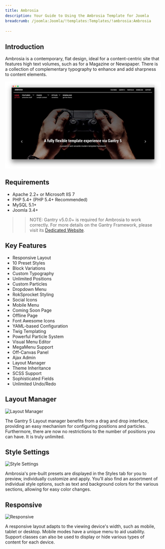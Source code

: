 ```yaml
---
title: Ambrosia
description: Your Guide to Using the Ambrosia Template for Joomla
breadcrumb: /joomla:Joomla/!templates:Templates/!ambrosia:Ambrosia

---
```


Introduction
-----

Ambrosia is a contemporary, flat design, ideal for a content-centric site that features high text volumes, such as for a Magazine or Newspaper. There is a collection of complementary typography to enhance and add sharpness to content elements.


![](assets/ambrosia.jpeg)

Requirements
-----
* Apache 2.2+ or Microsoft IIS 7
* PHP 5.4+ (PHP 5.4+ Recommended)
* MySQL 5.1+
* Joomla 3.4+

>> NOTE: Gantry v5.0.0+ is required for Ambrosia to work correctly. For more details on the Gantry Framework, please visit its [Dedicated Website](http://gantry.org).

Key Features
-----

* Responsive Layout
* 10 Preset Styles
* Block Variations
* Custom Typography
* Unlimited Positions
* Custom Particles
* Dropdown Menu
* RokSprocket Styling
* Social Icons
* Mobile Menu
* Coming Soon Page
* Offline Page
* Font Awesome Icons
* YAML-based Configuration
* Twig Templating
* Powerful Particle System
* Visual Menu Editor
* MegaMenu Support
* Off-Canvas Panel
* Ajax Admin
* Layout Manager
* Theme Inheritance
* SCSS Support
* Sophisticated Fields
* Unlimited Undo/Redo

## Layout Manager

![Layout Manager](ft-2.jpg)

The Gantry 5 Layout manager benefits from a drag and drop interface, providing an easy mechanism for configuring positions and particles. Furthermore, there are now no restrictions to the number of positions you can have. It is truly unlimited.

## Style Settings

![Style Settings](ft-3.jpg)

Ambrosia's pre-built presets are displayed in the Styles tab for you to preview, individually customize and apply. You'll also find an assortment of individual style options, such as text and background colors for the various sections, allowing for easy color changes.

## Responsive

![Responsive](ft-4.jpg)

A responsive layout adapts to the viewing device's width, such as mobile, tablet or desktop. Mobile modes have a unique menu to aid usability. Support classes can also be used to display or hide various types of content for each device.
